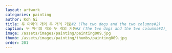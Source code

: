```yaml
---
layout: artwork
categories: painting
author: Koh Gi
title: 두 마리의 개와 두 개의 기둥#2 (The two dogs and the two columns#2)
caption: 두 마리의 개와 두 개의 기둥#2 (The two dogs and the two columns#2)_oil on canvas_91.0×116.8㎝_2016
image: /assets/images/painting/painting009.jpg
thumb: /assets/images/painting/thumbs/painting009.jpg
order: 201
---
```

